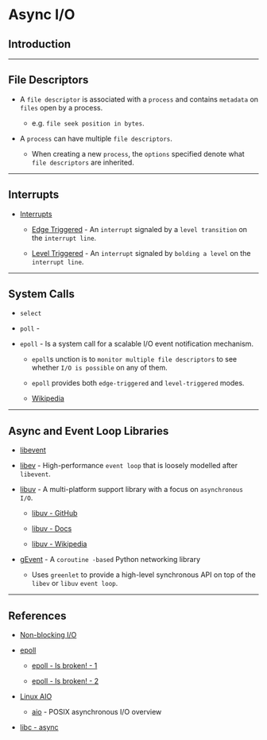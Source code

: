 # Async I/O

## Introduction

---

## File Descriptors

* A `file descriptor` is associated with a `process` and contains `metadata` on `files` open by a process.

    * e.g. `file seek position in bytes`.

* A `process` can have multiple `file descriptors`.

    * When creating a new `process`, the `options` specified denote what `file descriptors` are inherited.

---

## Interrupts

* [Interrupts](https://en.wikipedia.org/wiki/Interrupt#Edge-triggered)

    * [Edge Triggered](https://en.wikipedia.org/wiki/Interrupt#Edge-triggered) - An `interrupt` signaled by a `level transition` on the `interrupt line`.

    * [Level Triggered](https://en.wikipedia.org/wiki/Interrupt#Level-triggered) - An `interrupt` signaled by `bolding a level`  on the `interrupt line`.

---

## System Calls

* `select`

* `poll` - 

* `epoll` - Is a system call for a scalable I/O event notification mechanism.

    * `epoll`s unction is to `monitor multiple file descriptors` to see whether `I/O is possible` on any of them.

    * `epoll` provides both `edge-triggered` and `level-triggered` modes.

    * [Wikipedia](https://en.wikipedia.org/wiki/Epoll)

---

## Async and Event Loop Libraries

* [libevent](https://en.wikipedia.org/wiki/Libevent)

* [libev](http://software.schmorp.de/pkg/libev.html) - High-performance `event loop` that is loosely modelled after `libevent`.

* [libuv](https://libuv.org/) - A multi-platform support library with a focus on `asynchronous I/O`. 

    * [libuv - GitHub](https://github.com/libuv/libuv)

    * [libuv - Docs](http://docs.libuv.org/en/v1.x/)

    * [libuv - Wikipedia](https://en.wikipedia.org/wiki/Libuv)

* [gEvent](http://www.gevent.org/intro.html) - A `coroutine -based` Python networking library

    * Uses `greenlet` to provide a high-level synchronous API on top of the `libev` or `libuv` `event loop`.

---

## References

* [Non-blocking I/O](https://medium.com/@copyconstruct/nonblocking-i-o-99948ad7c957)

* [epoll](https://medium.com/@copyconstruct/the-method-to-epolls-madness-d9d2d6378642)

    * [epoll - Is broken! - 1](https://idea.popcount.org/2017-02-20-epoll-is-fundamentally-broken-12/)

    * [epoll - Is broken! - 2](https://idea.popcount.org/2017-02-20-epoll-is-fundamentally-broken-22/)

* [Linux AIO](https://github.com/littledan/linux-aio)

    * [aio](https://linux.die.net/man/7/aio) - POSIX asynchronous I/O overview

* [libc - async](https://www.gnu.org/software/libc/manual/html_node/Asynchronous-I_002fO.html)






